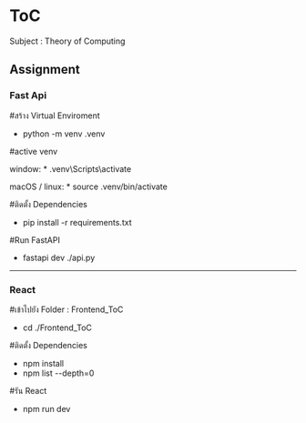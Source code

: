 # ToC
Subject : Theory of Computing

Assignment
------------------------------------------------
### Fast Api

#สร้าง Virtual Enviroment

  * python -m venv .venv

#active venv

  window:
    * .venv\Scripts\activate
  
  macOS / linux:
    * source .venv/bin/activate

#ติดตั้ง Dependencies

   * pip install -r requirements.txt

#Run FastAPI
  * fastapi dev ./api.py

------------------------------------------------
### React

#เข้าไปยัง Folder : Frontend_ToC

  * cd ./Frontend_ToC

#ติดตั้ง Dependencies
  * npm install
  * npm list --depth=0

#รัน React
  * npm run dev
